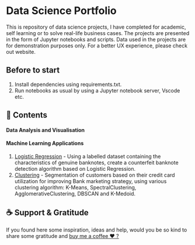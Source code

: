# Data Science Portfolio
This is repository of data science projects, I have completed for academic, self learning or to solve real-life business cases.
The projects are presented in the form of Jupyter notebooks and scripts. Data used in the projects are for demonstration purposes only.
For a better UX experience, please check out website.


## Before to start
1. Install dependencies using requirements.txt.
2. Run notebooks as usual by using a Jupyter notebook server, Vscode etc.

## 📒 Contents

#### Data Analysis and Visualisation


#### Machine Learning Applications

1. [Logistic Regression](https://github.com/AurelieGIRAUD/Logistic_Regression) - Using a labelled dataset containing the characteristics of genuine banknotes, create a counterfeit banknote detection algorithm based on Logistic Regression.
2. [Clustering](https://github.com/AurelieGIRAUD/Customer_segmentation) - Segmentation of customers based on their credit card utilization for improving Bank marketing strategy, using various clustering algorithm: K-Means, SpectralClustering, AgglomerativeClustering, DBSCAN and K-Medoid.


## ☕️ Support & Gratitude
If you found here some inspiration, ideas and help, would you be so kind to share some gratitude and [buy me a coffee ❤️ ? ](https://www.buymeacoffee.com/aggiraudau0)




